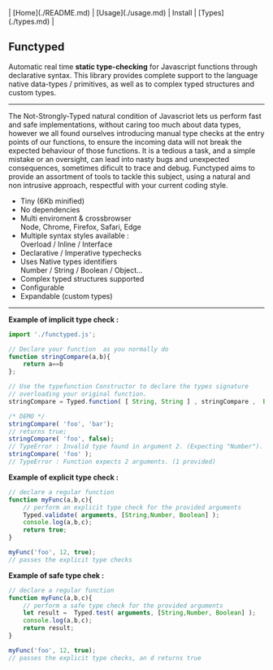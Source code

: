 <link rel="stylesheet" href="style.css">
| [Home](./README.md) | [Usage](./usage.md) | Install | [Types](./types.md)  |

## Functyped


Automatic real time **static type-checking** for Javascript functions through declarative syntax. This library provides  complete support to the language native data-types / primitives,  as well as to complex typed structures and custom types. 


---

<div id="cols" class="cols">
	<div class="text-justified">
The  Not-Strongly-Typed natural condition of Javascriot lets us perform fast and safe implementations, without caring too much about data types, however we all found ourselves introducing manual type checks at the entry points of our functions, to ensure the incoming data will not break the expected behaviour of those functions.
It is a tedious a task, and a simple mistake or an oversight, can lead into  nasty bugs and unexpected consequences, sometimes dificult to trace and debug. Functyped aims to provide an assortment of tools to tackle this subject, using a natural and non intrusive approach, respectful with your current coding style.
    </div>
	<ul class="features">
        <li>Tiny (6Kb minified)</li>
        <li>No dependencies</li>
        <li>Multi enviroment & crossbrowser 
          <div class="small-text">Node, Chrome, Firefox, Safari, Edge</div>
        </li>
        <li>Multiple syntax styles available : 
          <div class="small-text">Overload / Inline / Interface</div>
        </li>
        <li>Declarative / Imperative typechecks</li>
        <li>Uses Native types identifiers
          <div class="small-text">Number / String / Boolean / Object...</div>
        </li>
        <li>Complex typed structures supported</li>
        <li>Configurable</li>
        <li>Expandable (custom types)</li>
    </ul>
</div>

---


**Example of implicit type check :**

```javascript
import './functyped.js';

// Declare your function  as you normally do
function stringCompare(a,b){
	return a==b
};

// Use the typefunction Constructor to declare the types signature 
// overloading your original function.
stringCompare = Typed.function( [ String, String ] , stringCompare ,  Boolean);

/* DEMO */
stringCompare( 'foo', 'bar'); 
// returns true;
stringCompare( 'foo', false); 
// TypeError : Invalid type found in argument 2. (Expecting "Number").
stringCompare( 'foo' ); 
// TypeError : Function expects 2 arguments. (1 provided)
```


**Example of explicit type check :**
```javascript
// declare a regular function
function myFunc(a,b,c){
	// perform an explicit type check for the provided arguments
	Typed.validate( arguments, [String,Number, Boolean] );
	console.log(a,b,c);
	return true;
}

myFunc('foo', 12, true);
// passes the explicit type checks
```

**Example of safe type chek :**
```javascript
// declare a regular function
function myFunc(a,b,c){
	// perform a safe type check for the provided arguments
	let result =  Typed.test( arguments, [String,Number, Boolean] );
	console.log(a,b,c);
	return result;
}

myFunc('foo', 12, true);
// passes the explicit type checks, an d returns true


```